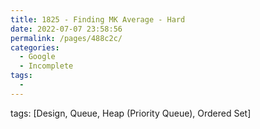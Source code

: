 ```yaml
---
title: 1825 - Finding MK Average - Hard
date: 2022-07-07 23:58:56
permalink: /pages/488c2c/
categories:
  - Google
  - Incomplete
tags:
  - 
---
```

tags: [Design, Queue, Heap (Priority Queue), Ordered Set]
